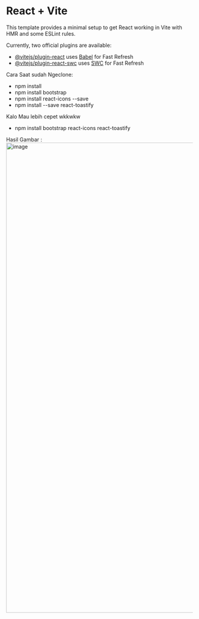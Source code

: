 # React + Vite

This template provides a minimal setup to get React working in Vite with HMR and some ESLint rules.

Currently, two official plugins are available:

- [@vitejs/plugin-react](https://github.com/vitejs/vite-plugin-react/blob/main/packages/plugin-react/README.md) uses [Babel](https://babeljs.io/) for Fast Refresh
- [@vitejs/plugin-react-swc](https://github.com/vitejs/vite-plugin-react-swc) uses [SWC](https://swc.rs/) for Fast Refresh

Cara Saat sudah Ngeclone:
 - npm install
 - npm install bootstrap
 - npm install react-icons --save
 - npm install --save react-toastify
   
Kalo Mau lebih cepet wkkwkw
 - npm install bootstrap react-icons react-toastify

Hasil Gambar :
<img width="1266" alt="image" src="https://github.com/DanielRickyA/pw11_x_yyyyy_new/assets/111850880/4fea3ee0-79e1-4d85-8d53-649a91987dde">


